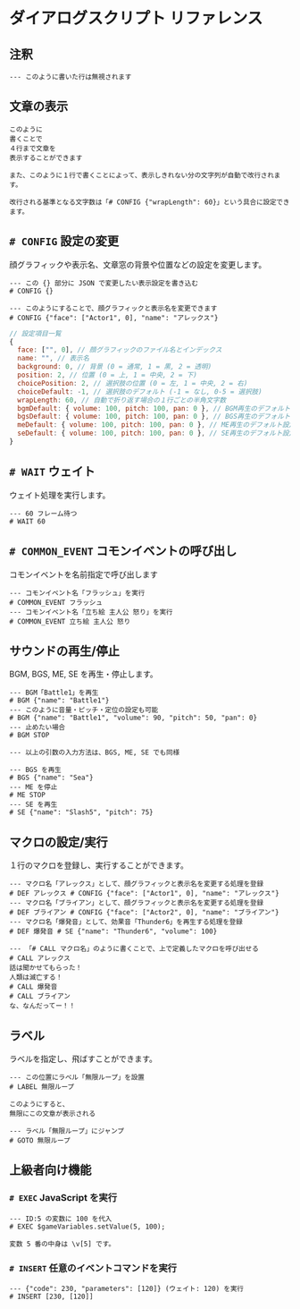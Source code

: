 # ダイアログスクリプト リファレンス

## 注釈

```
--- このように書いた行は無視されます
```

## 文章の表示

```
このように
書くことで
４行まで文章を
表示することができます

また、このように１行で書くことによって、表示しきれない分の文字列が自動で改行されます。

改行される基準となる文字数は「# CONFIG {"wrapLength": 60}」という具合に設定できます。
```

## `# CONFIG` 設定の変更

顔グラフィックや表示名、文章窓の背景や位置などの設定を変更します。

```
--- この {} 部分に JSON で変更したい表示設定を書き込む
# CONFIG {}

--- このようにすることで、顔グラフィックと表示名を変更できます
# CONFIG {"face": ["Actor1", 0], "name": "アレックス"}
```

```js
// 設定項目一覧
{
  face: ["", 0], // 顔グラフィックのファイル名とインデックス
  name: "", // 表示名
  background: 0, // 背景 (0 = 通常, 1 = 黒, 2 = 透明)
  position: 2, // 位置 (0 = 上, 1 = 中央, 2 = 下)
  choicePosition: 2, // 選択肢の位置 (0 = 左, 1 = 中央, 2 = 右)
  choiceDefault: -1, // 選択肢のデフォルト (-1 = なし, 0-5 = 選択肢)
  wrapLength: 60, // 自動で折り返す場合の１行ごとの半角文字数
  bgmDefault: { volume: 100, pitch: 100, pan: 0 }, // BGM再生のデフォルト設定
  bgsDefault: { volume: 100, pitch: 100, pan: 0 }, // BGS再生のデフォルト設定
  meDefault: { volume: 100, pitch: 100, pan: 0 }, // ME再生のデフォルト設定
  seDefault: { volume: 100, pitch: 100, pan: 0 }, // SE再生のデフォルト設定
}
```

## `# WAIT` ウェイト

ウェイト処理を実行します。

```
--- 60 フレーム待つ
# WAIT 60
```

## `# COMMON_EVENT` コモンイベントの呼び出し

コモンイベントを名前指定で呼び出します

```
--- コモンイベント名「フラッシュ」を実行
# COMMON_EVENT フラッシュ
--- コモンイベント名「立ち絵 主人公 怒り」を実行
# COMMON_EVENT 立ち絵 主人公 怒り
```

## サウンドの再生/停止

BGM, BGS, ME, SE を再生・停止します。

```
--- BGM「Battle1」を再生
# BGM {"name": "Battle1"}
--- このように音量・ピッチ・定位の設定も可能
# BGM {"name": "Battle1", "volume": 90, "pitch": 50, "pan": 0}
--- 止めたい場合
# BGM STOP

--- 以上の引数の入力方法は、BGS, ME, SE でも同様

--- BGS を再生
# BGS {"name": "Sea"}
--- ME を停止
# ME STOP
--- SE を再生
# SE {"name": "Slash5", "pitch": 75}
```

## マクロの設定/実行

１行のマクロを登録し、実行することができます。

```
--- マクロ名「アレックス」として、顔グラフィックと表示名を変更する処理を登録
# DEF アレックス # CONFIG {"face": ["Actor1", 0], "name": "アレックス"}
--- マクロ名「ブライアン」として、顔グラフィックと表示名を変更する処理を登録
# DEF ブライアン # CONFIG {"face": ["Actor2", 0], "name": "ブライアン"}
--- マクロ名「爆発音」として、効果音「Thunder6」を再生する処理を登録
# DEF 爆発音 # SE {"name": "Thunder6", "volume": 100}

--- 「# CALL マクロ名」のように書くことで、上で定義したマクロを呼び出せる
# CALL アレックス
話は聞かせてもらった！
人類は滅亡する！
# CALL 爆発音
# CALL ブライアン
な、なんだってー！！
```

## ラベル

ラベルを指定し、飛ばすことができます。

```
--- この位置にラベル「無限ループ」を設置
# LABEL 無限ループ

このようにすると、
無限にこの文章が表示される

--- ラベル「無限ループ」にジャンプ
# GOTO 無限ループ
```

## 上級者向け機能

### `# EXEC` JavaScript を実行

```
--- ID:5 の変数に 100 を代入
# EXEC $gameVariables.setValue(5, 100);

変数 5 番の中身は \v[5] です。
```

### `# INSERT` 任意のイベントコマンドを実行

```
--- {"code": 230, "parameters": [120]} (ウェイト: 120) を実行
# INSERT [230, [120]]
```
